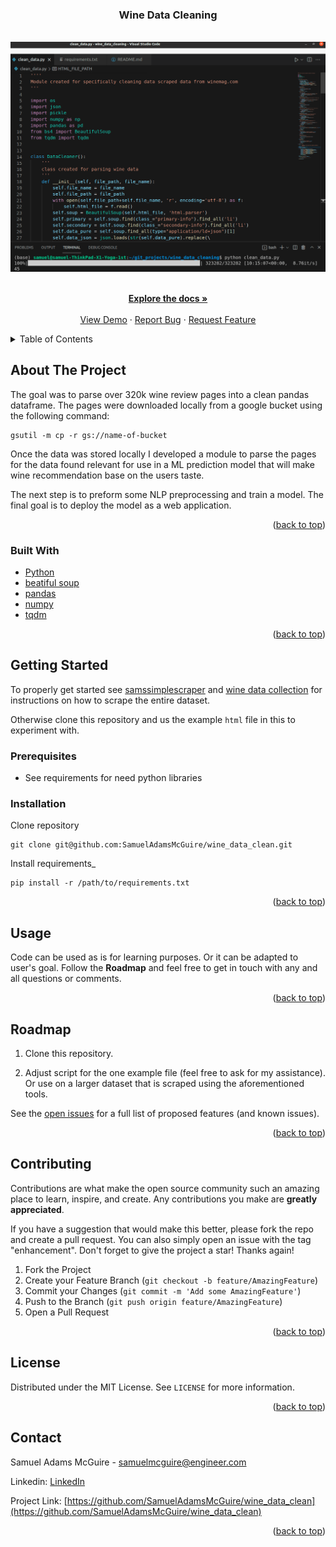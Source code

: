 <div id="top"></div>

<h3 align="center">Wine Data Cleaning</h3>

<br />
<div align="center">
  <a href="https://github.com/SamuelAdamsMcGuire/wine_data_clean">
    <img src="images/clean_data.png" alt="Logo">
  </a>


  <p align="center">
    <br />
    <a href="https://github.com/SamuelAdamsMcGuire/wine_data_clean"><strong>Explore the docs »</strong></a>
    <br />
    <br />
    <a href="https://github.com/SamuelAdamsMcGuire/wine_data_clean">View Demo</a>
    ·
    <a href="https://github.com/SamuelAdamsMcGuire/wine_data_clean/issues">Report Bug</a>
    ·
    <a href="https://github.com/SamuelAdamsMcGuire/wine_data_clean/issues">Request Feature</a>
  </p>
</div>


<!-- TABLE OF CONTENTS -->
<details>
  <summary>Table of Contents</summary>
  <ol>
    <li>
      <a href="#about-the-project">About The Project</a>
      <ul>
        <li><a href="#built-with">Built With</a></li>
      </ul>
    </li>
    <li>
      <a href="#getting-started">Getting Started</a>
      <ul>
        <li><a href="#prerequisites">Prerequisites</a></li>
        <li><a href="#installation">Installation</a></li>
      </ul>
    </li>
    <li><a href="#usage">Usage</a></li>
    <li><a href="#roadmap">Roadmap</a></li>
    <li><a href="#contributing">Contributing</a></li>
    <li><a href="#license">License</a></li>
    <li><a href="#contact">Contact</a></li>
  </ol>
</details>


<!-- ABOUT THE PROJECT -->
## About The Project

The goal was to parse over 320k wine review pages into a clean pandas dataframe. The pages were downloaded locally from a google bucket using the following command:
```
gsutil -m cp -r gs://name-of-bucket
```

Once the data was stored locally I developed a module to parse the pages for the data found relevant for use in a ML prediction model that will make wine recommendation base on the users taste.  

The next step is to preform some NLP preprocessing and train a model. The final goal is to deploy the model as a web application.

<p align="right">(<a href="#top">back to top</a>)</p>


### Built With

* [Python](https://www.python.org/)
* [beatiful soup](https://www.crummy.com/software/BeautifulSoup/bs4/doc/)
* [pandas](https://pandas.pydata.org/)
* [numpy](https://numpy.org)
* [tqdm](https://tqdm.github.io/)

<p align="right">(<a href="#top">back to top</a>)</p>



<!-- GETTING STARTED -->
## Getting Started

To properly get started see [samssimplescraper](https://github.com/SamuelAdamsMcGuire/simplescraper) and [wine data collection](https://github.com/SamuelAdamsMcGuire/wine_data_collection) for instructions on how to scrape the entire dataset. 

Otherwise clone this repository and us the example `html` file in this to experiment with. 

### Prerequisites

- See requirements for need python libraries

### Installation

Clone repository
  ```shell
  git clone git@github.com:SamuelAdamsMcGuire/wine_data_clean.git
  ```

Install requirements_
```shell
pip install -r /path/to/requirements.txt
``` 

                
<p align="right">(<a href="#top">back to top</a>)</p>


<!-- USAGE EXAMPLES -->
## Usage

Code can be used as is for learning purposes. Or it can be adapted to user's goal. Follow the **Roadmap** and feel free to get in touch with any and all questions or comments. 

<p align="right">(<a href="#top">back to top</a>)</p>


<!-- ROADMAP -->
## Roadmap

1. Clone this repository.

2. Adjust script for the one example file (feel free to ask for my assistance). Or use on a larger dataset that is scraped using the aforementioned tools.


See the [open issues](https://github.com/SamuelAdamsMcGuire/wine_data_clean/issues) for a full list of proposed features (and known issues).

<p align="right">(<a href="#top">back to top</a>)</p>

<!-- CONTRIBUTING -->
## Contributing

Contributions are what make the open source community such an amazing place to learn, inspire, and create. Any contributions you make are **greatly appreciated**.

If you have a suggestion that would make this better, please fork the repo and create a pull request. You can also simply open an issue with the tag "enhancement".
Don't forget to give the project a star! Thanks again!

1. Fork the Project
2. Create your Feature Branch (`git checkout -b feature/AmazingFeature`)
3. Commit your Changes (`git commit -m 'Add some AmazingFeature'`)
4. Push to the Branch (`git push origin feature/AmazingFeature`)
5. Open a Pull Request

<p align="right">(<a href="#top">back to top</a>)</p>


<!-- LICENSE -->
## License

Distributed under the MIT License. See `LICENSE` for more information.

<p align="right">(<a href="#top">back to top</a>)</p>


<!-- CONTACT -->
## Contact

Samuel Adams McGuire - samuelmcguire@engineer.com

Linkedin: [LinkedIn](https://www.linkedin.com/in/samuel-mcguire/)

Project Link: [https://github.com/SamuelAdamsMcGuire/wine_data_clean](https://github.com/SamuelAdamsMcGuire/wine_data_clean)

<p align="right">(<a href="#top">back to top</a>)</p>
